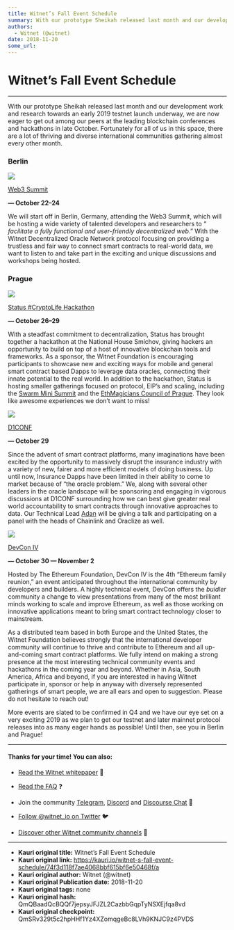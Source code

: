 ```yaml
---
title: Witnet’s Fall Event Schedule
summary: With our prototype Sheikah released last month and our development work and research towards an early 2019 testnet launch underway, we are now eager to get out among our peers at the leading blockchain conferences and hackathons in late October. Fortunately for all of us in this space, there are a lot of thriving and diverse international communities gathering almost every other month. Berlin Web3 Summit — October 22–24 We will start off in Berlin, Germany, attending the Web3 Summit, which will
authors:
  - Witnet (@witnet)
date: 2018-11-20
some_url: 
---
```


# Witnet’s Fall Event Schedule



----

With our prototype Sheikah released last month and our development work and research towards an early 2019 testnet launch underway, we are now eager to get out among our peers at the leading blockchain conferences and hackathons in late October. Fortunately for all of us in this space, there are a lot of thriving and diverse international communities gathering almost every other month.

### Berlin

![](https://cdn-images-1.medium.com/max/1200/1*D37irGEBh3QkRqyUwOduTg.jpeg)

 
[Web3 Summit](https://web3summit.com/)
  
**— October 22–24**
 
We will start off in Berlin, Germany, attending the Web3 Summit, which will be hosting a wide variety of talented developers and researchers to “ 
_facilitate a fully functional and user-friendly decentralized web_.” With the Witnet Decentralized Oracle Network protocol focusing on providing a trustless and fair way to connect smart contracts to real-world data, we want to listen to and take part in the exciting and unique discussions and workshops being hosted.

### Prague

![](https://cdn-images-1.medium.com/max/1200/1*WRcBAzmEqokP0bA0S8EKLw.jpeg)

 
[Status #CryptoLife Hackathon](https://hackathon.status.im/)
  
**— October 26–29**
 
With a steadfast commitment to decentralization, Status has brought together a hackathon at the National House Smíchov, giving hackers an opportunity to build on top of a host of innovative blockchain tools and frameworks. As a sponsor, the Witnet Foundation is encouraging participants to showcase new and exciting ways for mobile and general smart contract based Dapps to leverage data oracles, connecting their innate potential to the real world.
In addition to the hackathon, Status is hosting smaller gatherings focused on protocol, EIP’s and scaling, including the 
[Swarm Mini Summit](https://www.eventbrite.com/e/swarm-mini-summit-prague-tickets-50685451550)
 and the 
[EthMagicians Council of Prague](https://ethereumevents.global/events/2018-council-of-prague/). They look like awesome experiences we don’t want to miss!

![](https://cdn-images-1.medium.com/max/1200/1*w0p5JQBCDgHvCSPiEpW3fw.jpeg)

 
[D1CONF](https://d1conf.com/)
  
**— October 29**
 
Since the advent of smart contract platforms, many imaginations have been excited by the opportunity to massively disrupt the insurance industry with a variety of new, fairer and more efficient models of doing business. Up until now, Insurance Dapps have been limited in their ability to come to market because of “the oracle problem.” We, along with several other leaders in the oracle landscape will be sponsoring and engaging in vigorous discussions at D1CONF surrounding how we can best give greater real world accountability to smart contracts through innovative approaches to data. Our Technical Lead 
[Adan](https://twitter.com/aesedepece)
 will be giving a talk and participating on a panel with the heads of Chainlink and Oraclize as well.

![](https://cdn-images-1.medium.com/max/1200/1*oeaOZG7HI-PvZQCYuY_UpQ.png)

 
[DevCon IV](https://devcon4.ethereum.org/)
  
**— October 30 — November 2**
 
Hosted by The Ethereum Foundation, DevCon IV is the 4th “Ethereum family reunion,” an event anticipated throughout the international community by developers and builders. A highly technical event, DevCon offers the 
_buidler_
 community a change to view presentations from many of the most brilliant minds working to scale and improve Ethereum, as well as those working on innovative applications meant to bring smart contract technology closer to mainstream.

As a distributed team based in both Europe and the United States, the Witnet Foundation believes strongly that the international developer community will continue to thrive and contribute to Ethereum and all up-and-coming smart contract platforms. We fully intend on making a strong presence at the most interesting technical community events and hackathons in the coming year and beyond. Whether in Asia, South America, Africa and beyond, if you are interested in having Witnet participate in, sponsor or help in anyway with diversely represented gatherings of smart people, we are all ears and open to suggestion. Please do not hesitate to reach out!

More events are slated to be confirmed in Q4 and we have our eye set on a very exciting 2019 as we plan to get our testnet and later mainnet protocol releases into as many eager hands as possible!
Until then, see you in Berlin and Prague!

----


#### Thanks for your time! You can also:



 *  [Read the Witnet whitepaper](https://witnet.io/static/witnet-whitepaper.pdf) 📃

 *  [Read the FAQ](https://witnet.io/#/faq) ❓

 * Join the community [Telegram](https://t.me/witnetio), [Discord](https://discord.gg/QKEa5gU) and [Discourse Chat](https://community.witnet.io/) 💬

 *  [Follow @witnet_io on Twitter](https://twitter.com/witnet_io) 🐦

 *  [Discover other Witnet community channels](https://witnet.io/#/contact) 👥



---

- **Kauri original title:** Witnet’s Fall Event Schedule
- **Kauri original link:** https://kauri.io/witnet-s-fall-event-schedule/74f3d118f7ae4068bbf615bf6e50468f/a
- **Kauri original author:** Witnet (@witnet)
- **Kauri original Publication date:** 2018-11-20
- **Kauri original tags:** none
- **Kauri original hash:** QmQBaadQcBQQf7jepsyJFJZL2CazbbGqpTyNSXEjfqa8vd
- **Kauri original checkpoint:** QmSRv329t5c2hpHHf1Yz4XZomqgeBc8LVh9KNJC9z4PVDS



